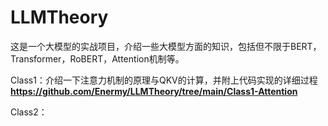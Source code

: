 # LLMTheory
这是一个大模型的实战项目，介绍一些大模型方面的知识，包括但不限于BERT，Transformer，RoBERT，Attention机制等。

Class1：介绍一下注意力机制的原理与QKV的计算，并附上代码实现的详细过程
**https://github.com/Enermy/LLMTheory/tree/main/Class1-Attention**

Class2：
